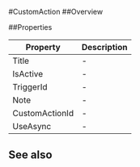#CustomAction
##Overview



##Properties
<table class="table table-condensed table-bordered">
    <thead>
<tr>
<th>Property</th>
<th>Description</th>
</tr>
</thead>
<tbody>
<tr><td>Title</td><td> - </td></tr>
<tr><td>IsActive</td><td> - </td></tr>
<tr><td>TriggerId</td><td> - </td></tr>
<tr><td>Note</td><td> - </td></tr>
<tr><td>CustomActionId</td><td> - </td></tr>
<tr><td>UseAsync</td><td> - </td></tr>
</tbody></table>



## See also

